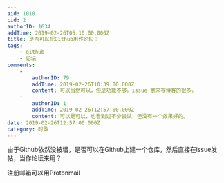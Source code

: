 ```yaml
---
aid: 1010
cid: 2
authorID: 1634
addTime: 2019-02-26T05:10:00.000Z
title: 是否可以把Github用作论坛？
tags:
    - github
    - 论坛
comments:
    -
        authorID: 79
        addTime: 2019-02-26T10:39:00.000Z
        content: 可以当然可以，但是功能不够。issue 拿来写博客的很多。
    -
        authorID: 1
        addTime: 2019-02-26T12:57:00.000Z
        content: 可以是可以，也看到过不少尝试，但没有一个效果好的。
date: 2019-02-26T12:57:00.000Z
category: 时政
---
```


由于Github依然没被墙，是否可以在Github上建一个仓库，然后直接在issue发帖，当作论坛来用？

注册邮箱可以用Protonmail
